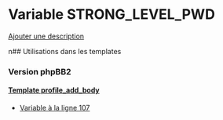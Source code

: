 # Variable STRONG_LEVEL_PWD
[Ajouter une description](https://fa-tvars.appspot.com/STRONG_LEVEL_PWD)

n## Utilisations dans les templates

### Version phpBB2

#### [Template profile_add_body](subsilver/profile_add_body.md)
* [Variable à la ligne 107](../subsilver/profile_add_body.tpl#L107)